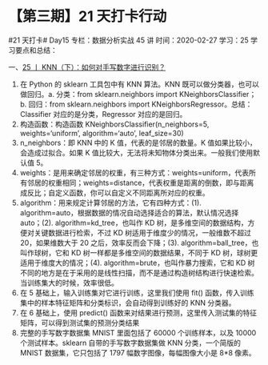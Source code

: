 # 【第三期】21 天打卡行动

#21 天打卡# Day15
专栏：数据分析实战 45 讲
时间：2020-02-27
学习：25
学习要点和总结：

一、[25 丨 KNN（下）：如何对手写数字进行识别？](https://time.geekbang.org/column/article/81018)

1. 在 Python 的 sklearn 工具包中有 KNN 算法。KNN 既可以做分类器，也可以做回归。a. 分类：from sklearn.neighbors import KNeighborsClassifier；b. 回归：from sklearn.neighbors import KNeighborsRegressor。总结：Classifier 对应的是分类，Regressor 对应的是回归。
2. 构造函数：构造函数 KNeighborsClassifier(n_neighbors=5, weights=‘uniform’, algorithm=‘auto’, leaf_size=30)
3. n_neighbors：即 KNN 中的 K 值，代表的是邻居的数量。K 值如果比较小，会造成过拟合。如果 K 值比较大，无法将未知物体分类出来。一般我们使用默认值 5。
4. weights：是用来确定邻居的权重，有三种方式：weights=uniform，代表所有邻居的权重相同；weights=distance，代表权重是距离的倒数，即与距离成反比；自定义函数，你可以自定义不同距离所对应的权重。
5. algorithm：用来规定计算邻居的方法，它有四种方式：(1). algorithm=auto，根据数据的情况自动选择适合的算法，默认情况选择 auto；(2). algorithm=kd_tree，也叫作 KD 树，是多维空间的数据结构，方便对关键数据进行检索，不过 KD 树适用于维度少的情况，一般维数不超过 20，如果维数大于 20 之后，效率反而会下降；(3). algorithm=ball_tree，也叫作球树，它和 KD 树一样都是多维空间的数据结果，不同于 KD 树，球树更适用于维度大的情况；(4). algorithm=brute，也叫作暴力搜索，它和 KD 树不同的地方是在于采用的是线性扫描，而不是通过构造树结构进行快速检索。当训练集大的时候，效率很低。
6. 在 5 基础上，输入训练集对它进行训练，这里我们使用 fit() 函数，传入训练集中的样本特征矩阵和分类标识，会自动得到训练好的 KNN 分类器。
7. 在 6 基础上，使用 predict() 函数来对结果进行预测，这里传入测试集的特征矩阵，可以得到测试集的预测分类结果
8. 完整的手写数字数据集 MNIST 里面包括了 60000 个训练样本，以及 10000 个测试样本。sklearn 自带的手写数字数据集做 KNN 分类，一个简版的 MNIST 数据集，它只包括了 1797 幅数字图像，每幅图像大小是 8\*8 像素。
